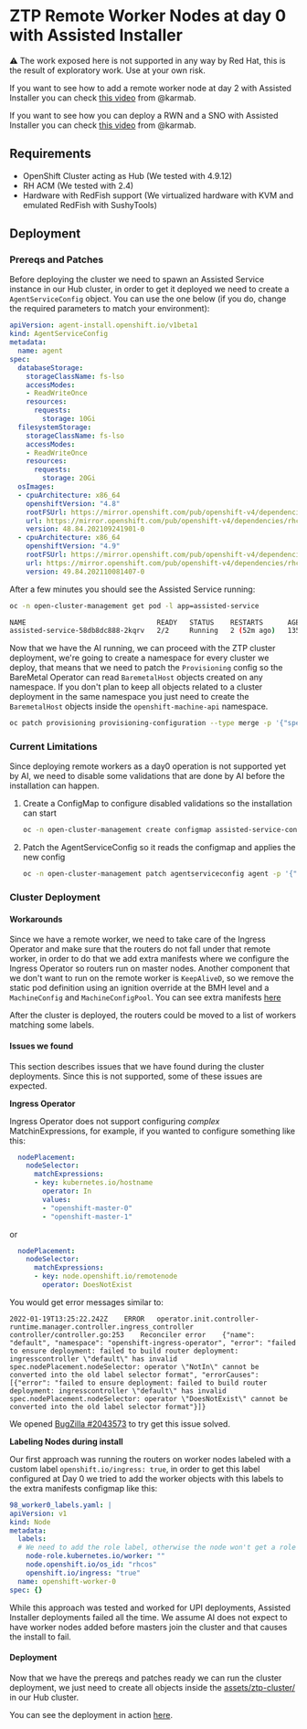# **ZTP Remote Worker Nodes at day 0 with Assisted Installer**

:warning: The work exposed here is not supported in any way by Red Hat, this is the result of exploratory work. Use at your own risk.

If you want to see how to add a remote worker node at day 2 with Assisted Installer you can check [this video](https://drive.google.com/file/d/1eaD_eNEd7_MfDvszWYm4DAhBDpA5sUmd/view?usp=sharing) from @karmab.

If you want to see how you can deploy a RWN and a SNO with Assisted Installer you can check [this video](https://drive.google.com/file/d/1xN1Ew3oGHARwqcWqEmxTZrIEf3N_uXGt/view?usp=sharing) from @karmab.


## **Requirements**

* OpenShift Cluster acting as Hub (We tested with 4.9.12)
* RH ACM (We tested with 2.4)
* Hardware with RedFish support (We virtualized hardware with KVM and emulated RedFish with SushyTools)

## **Deployment**

### **Prereqs and Patches**

Before deploying the cluster we need to spawn an Assisted Service instance in our Hub cluster, in order to get it deployed we need to create a `AgentServiceConfig` object. You can use the one below (if you do, change the required parameters to match your environment):

~~~yaml
apiVersion: agent-install.openshift.io/v1beta1
kind: AgentServiceConfig
metadata:
  name: agent
spec:
  databaseStorage:
    storageClassName: fs-lso
    accessModes:
    - ReadWriteOnce
    resources:
      requests:
        storage: 10Gi
  filesystemStorage:
    storageClassName: fs-lso
    accessModes:
    - ReadWriteOnce
    resources:
      requests:
        storage: 20Gi
  osImages:
  - cpuArchitecture: x86_64
    openshiftVersion: "4.8"
    rootFSUrl: https://mirror.openshift.com/pub/openshift-v4/dependencies/rhcos/4.8/4.8.14/rhcos-live-rootfs.x86_64.img
    url: https://mirror.openshift.com/pub/openshift-v4/dependencies/rhcos/4.8/4.8.14/rhcos-4.8.14-x86_64-live.x86_64.iso
    version: 48.84.202109241901-0
  - cpuArchitecture: x86_64
    openshiftVersion: "4.9"
    rootFSUrl: https://mirror.openshift.com/pub/openshift-v4/dependencies/rhcos/4.9/4.9.0/rhcos-live-rootfs.x86_64.img
    url: https://mirror.openshift.com/pub/openshift-v4/dependencies/rhcos/4.9/4.9.0/rhcos-4.9.0-x86_64-live.x86_64.iso
    version: 49.84.202110081407-0
~~~

After a few minutes you should see the Assisted Service running:

~~~sh
oc -n open-cluster-management get pod -l app=assisted-service

NAME                                READY   STATUS    RESTARTS      AGE
assisted-service-58db8dc888-2kqrv   2/2     Running   2 (52m ago)   135m
~~~

Now that we have the AI running, we can proceed with the ZTP cluster deployment, we're going to create a namespace for every cluster we deploy, that means that we need to patch the `Provisioning` config so the BareMetal Operator can read `BaremetalHost` objects created on any namespace. If you don't plan to keep all objects related to a cluster deployment in the same namespace you just need to create the `BaremetalHost` objects inside the `openshift-machine-api` namespace.

~~~sh
oc patch provisioning provisioning-configuration --type merge -p '{"spec":{"watchAllNamespaces": true}}'
~~~

### **Current Limitations**

Since deploying remote workers as a day0 operation is not supported yet by AI, we need to disable some validations that are done by AI before the installation can happen.

1. Create a ConfigMap to configure disabled validations so the installation can start

    ~~~sh
    oc -n open-cluster-management create configmap assisted-service-config --from-literal=DISABLED_HOST_VALIDATIONS=belongs-to-majority-group,belongs-to-machine-cidr
    ~~~
2. Patch the AgentServiceConfig so it reads the configmap and applies the new config

    ~~~sh
    oc -n open-cluster-management patch agentserviceconfig agent -p '{"metadata":{"annotations":{"unsupported.agent-install.openshift.io/assisted-service-configmap":"assisted-service-config"}}}' --type merge
    ~~~

### **Cluster Deployment**

#### **Workarounds**

Since we have a remote worker, we need to take care of the Ingress Operator and make sure that the routers do not fall under that remote worker, in order to do that we add extra manifests where we configure the Ingress Operator so routers run on master nodes. Another component that we don't want to run on the remote worker is `KeepAliveD`, so we remove the static pod definition using an ignition override at the BMH level and a `MachineConfig` and `MachineConfigPool`. You can see extra manifests [here](./assets/ztp-cluster/06_extra_manifests.yaml)

After the cluster is deployed, the routers could be moved to a list of workers matching some labels.

#### **Issues we found**

This section describes issues that we have found during the cluster deployments. Since this is not supported, some of these issues are expected.

**Ingress Operator**

Ingress Operator does not support configuring *complex* MatchinExpressions, for example, if you wanted to configure something like this:

~~~yaml
  nodePlacement:
    nodeSelector:
      matchExpressions:
      - key: kubernetes.io/hostname
        operator: In
        values:
        - "openshift-master-0"
        - "openshift-master-1"
~~~

or

~~~yaml
  nodePlacement:
    nodeSelector:
      matchExpressions:
      - key: node.openshift.io/remotenode
        operator: DoesNotExist
~~~

You would get error messages similar to:

~~~log
2022-01-19T13:25:22.242Z	ERROR	operator.init.controller-runtime.manager.controller.ingress_controller	controller/controller.go:253	Reconciler error	{"name": "default", "namespace": "openshift-ingress-operator", "error": "failed to ensure deployment: failed to build router deployment: ingresscontroller \"default\" has invalid spec.nodePlacement.nodeSelector: operator \"NotIn\" cannot be converted into the old label selector format", "errorCauses": [{"error": "failed to ensure deployment: failed to build router deployment: ingresscontroller \"default\" has invalid spec.nodePlacement.nodeSelector: operator \"DoesNotExist\" cannot be converted into the old label selector format"}]}
~~~

We opened [BugZilla #2043573](https://bugzilla.redhat.com/show_bug.cgi?id=2043573) to try get this issue solved.

**Labeling Nodes during install**

Our first approach was running the routers on worker nodes labeled with a custom label `openshift.io/ingress: true`, in order to get this label configured at Day 0 we tried to add the worker objects with this labels to the extra manifests configmap like this:

~~~yaml
98_worker0_labels.yaml: |
apiVersion: v1
kind: Node
metadata:
  labels:
  # We need to add the role label, otherwise the node won't get a role assigned automatically
    node-role.kubernetes.io/worker: ""
    node.openshift.io/os_id: "rhcos"
    openshift.io/ingress: "true"
  name: openshift-worker-0
spec: {}
~~~

While this approach was tested and worked for UPI deployments, Assisted Installer deployments failed all the time. We assume AI does not expect to have worker nodes added before masters join the cluster and that causes the install to fail.

#### **Deployment**

Now that we have the prereqs and patches ready we can run the cluster deployment, we just need to create all objects inside the [assets/ztp-cluster/](./assets/ztp-cluster/) in our Hub cluster.

You can see the deployment in action [here](https://drive.google.com/file/d/1yDYMsawPBNgjM3zm9-7ZqSHuiUBrOk2S/view?usp=sharing).